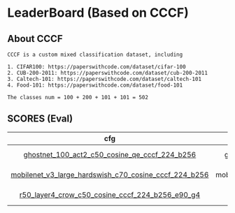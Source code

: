 
# LeaderBoard (Based on CCCF)

## About CCCF

    CCCF is a custom mixed classification dataset, including

    1. CIFAR100: https://paperswithcode.com/dataset/cifar-100
    2. CUB-200-2011: https://paperswithcode.com/dataset/cub-200-2011
    3. Caltech-101: https://paperswithcode.com/dataset/caltech-101
    4. Food-101: https://paperswithcode.com/dataset/food-101

    The classes num = 100 + 200 + 101 + 101 = 502

## SCORES (Eval)

| cfg |    model   |   top1/top3/top5/top10   |   feat_type   | max_num | aggregate | enhance | distance | rank | re_rank | index_mode |
|:---:|:----------:|:-------------:|:----------------:|:---------:|:------------:|:-----:|:-----:|:-----:|:-----:|:-----:|
|  [ghostnet_100_act2_c50_cosine_qe_cccf_224_b256](../configs/cccf/ghostnet/ghostnet_100_act2_c50_cosine_qe_cccf_224_b256.yaml)   |  ghostnet_100  | 67.106 / 77.567 / 80.346 / 84.507   | act2 |    50    |  identity |   identity  |   cosine  | normal  |   qe  |   0  |
|  [mobilenet_v3_large_hardswish_c70_cosine_cccf_224_b256](../configs/cccf/mobilenet/mobilenet_v3_large_hardswish_c70_cosine_cccf_224_b256.yaml)   |  mobilenet_v3_large  | 67.209 / 80.115 / 84.841 / 89.951   | hardswish |    70    |  identity |   identity  |   cosine  | normal  |   identity  |   0  |
|  [r50_layer4_crow_c50_cosine_cccf_224_b256_e90_g4](configs/cccf/resnet/r50_layer4_crow_c50_cosine_cccf_224_b256_e90_g4.yaml)   |  resnet50  | 53.950 / 68.322 / 74.381 / 81.085 | layer4 |    50    |  crow |   identity  |   cosine  | normal  |   identity  |   0  |
